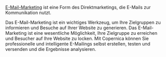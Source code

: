 [E-Mail-Marketing](./email-marketing.md)
ist eine Form des Direktmarketings, die E-Mails zur Kommunikation nutzt.

Das E-Mail-Marketing ist ein wichtiges Werkzeug, um Ihre Zielgruppen zu
informieren und Besuche auf Ihrer Website zu generieren. Das
E-Mail-Marketing ist eine wesentliche Möglichkeit, Ihre Zielgruppe zu
erreichen und Besucher auf Ihre Website zu locken. Mit Copernica können
Sie professionelle und intelligente E-Mailings selbst erstellen, testen
und versenden und die Ergebnisse analysieren.
